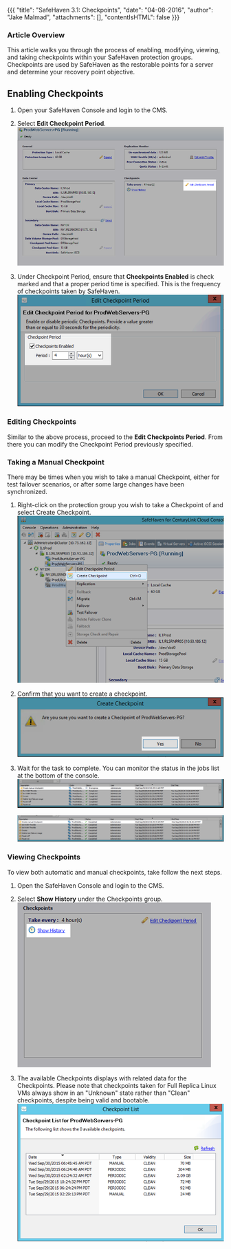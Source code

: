 {{{
  "title": "SafeHaven 3.1: Checkpoints",
  "date": "04-08-2016",
  "author": "Jake Malmad",
  "attachments": [],
  "contentIsHTML": false
}}}

### Article Overview
This article walks you through the process of enabling, modifying, viewing, and taking checkpoints within your SafeHaven protection groups. Checkpoints are used by SafeHaven as the restorable points for a server and determine your recovery point objective.

## Enabling Checkpoints
1. Open your SafeHaven Console and login to the CMS.

2. Select **Edit Checkpoint Period**.
   ![Edit Checkpoints](../../images/SAHA31-Checkpoints-1.png)

3. Under Checkpoint Period, ensure that **Checkpoints Enabled** is check marked and that a proper period time is specified. This is the frequency of checkpoints taken by SafeHaven.
   ![Checkpoints Enabled](../../images/SAHA31-Checkpoints-2.png)

### Editing Checkpoints
Similar to the above process, proceed to the **Edit Checkpoints Period**. From there you can modify the Checkpoint Period previously specified.

### Taking a Manual Checkpoint
There may be times when you wish to take a manual Checkpoint, either for test failover scenarios, or after some large changes have been synchronized.

1. Right-click on the protection group you wish to take a Checkpoint of and select Create Checkpoint.
   ![Create Checkpoints](../../images/SAHA31-Checkpoints-3.png)

2. Confirm that you want to create a checkpoint.
   ![Confirm Checkpoints](../../images/SAHA31-Checkpoints-4.png)

3. Wait for the task to complete. You can monitor the status in the jobs list at the bottom of the console.
   ![InProgress Checkpoints](../../images/SAHA31-Checkpoints-5.png)

   ![Completed Checkpoints](../../images/SAHA31-Checkpoints-6.png)

### Viewing Checkpoints
To view both automatic and manual checkpoints, take follow the next steps.

1. Open the SafeHaven Console and login to the CMS.

2. Select **Show History** under the Checkpoints group.
   ![Show History Checkpoints](../../images/SAHA31-Checkpoints-7.png)

3. The available Checkpoints displays with related data for the Checkpoints. Please note that checkpoints taken for Full Replica Linux VMs always show in an "Unknown" state rather than "Clean" checkpoints, despite being valid and bootable.
   ![Listed Checkpoints](../../images/SAHA31-Checkpoints-8.png)
